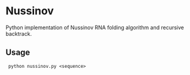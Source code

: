 # Nussinov
Python implementation of Nussinov RNA folding algorithm and recursive backtrack.

## Usage
``` python nussinov.py <sequence>```

